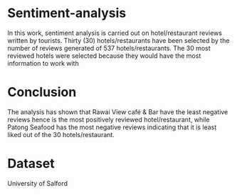 # Sentiment-analysis
In this work, sentiment analysis is carried out on hotel/restaurant reviews written by tourists.
Thirty (30) hotels/restaurants have been selected by the number of reviews generated of 537 hotels/restaurants. 
The 30 most reviewed hotels were selected because they would have the most information to work with



# Conclusion
The analysis has shown that Rawai View café & Bar have the least negative reviews hence is the most positively reviewed hotel/restaurant,
while Patong Seafood has the most negative reviews indicating that it is least liked out of the 30 hotels/restaurant. 

# Dataset
University of Salford
